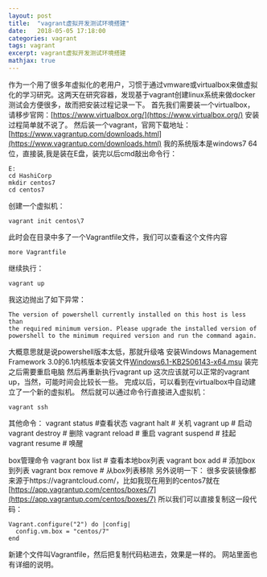```yaml
---
layout: post
title:  "vagrant虚拟开发测试环境搭建"
date:   2018-05-05 17:18:00
categories: vagrant
tags: vagrant
excerpt: vagrant虚拟开发测试环境搭建
mathjax: true
---
```


作为一个用了很多年虚拟化的老用户，习惯于通过vmware或virtualbox来做虚拟化的学习研究。这两天在研究容器，发现基于vagrant创建linux系统来做docker测试会方便很多，故而把安装过程记录一下。
首先我们需要装一个virtualbox，
请移步官网：[https://www.virtualbox.org/](https://www.virtualbox.org/)
安装过程简单就不说了。
然后装一个vagrant，官网下载地址：[https://www.vagrantup.com/downloads.html](https://www.vagrantup.com/downloads.html)
我的系统版本是windows7 64位，直接装,我是装在E盘，装完以后cmd敲出命令行：
```
E:
cd HashiCorp
mkdir centos7
cd centos7
```

创建一个虚拟机：
```
vagrant init centos\7
```

此时会在目录中多了一个Vagrantfile文件，我们可以查看这个文件内容
```
more Vagrantfile
```

继续执行：
```
vagrant up
```
我这边抛出了如下异常：
```
The version of powershell currently installed on this host is less than
the required minimum version. Please upgrade the installed version of
powershell to the minimum required version and run the command again.
```
大概意思就是说powershell版本太低，那就升级咯
安装Windows Management Framework 3.0的6.1内核版本安装文件[Windows6.1-KB2506143-x64.msu](http://download.microsoft.com/download/E/7/6/E76850B8-DA6E-4FF5-8CCE-A24FC513FD16/Windows6.1-KB2506143-x64.msu)
装完之后需要重启电脑
然后再重新执行vagrant up
这次应该就可以正常的vagrant up，当然，可能时间会比较长一些。
完成以后，可以看到在virtualbox中自动建立了一个新的虚拟机。
然后就可以通过命令行直接进入虚拟机：
```
vagrant ssh
```
其他命令：
vagrant status  #查看状态
vagrant halt    # 关机
vagrant up      # 启动
vagrant destroy # 删除
vagrant reload  # 重启
vagrant suspend   # 挂起
vagrant resume    # 唤醒

box管理命令
vagrant box list    # 查看本地box列表
vagrant box add     # 添加box到列表
vagrant box remove  # 从box列表移除 
另外说明一下：
很多安装镜像都来源于https://vagrantcloud.com/，比如我现在用到的centos7就在
[https://app.vagrantup.com/centos/boxes/7](https://app.vagrantup.com/centos/boxes/7)
所以我们可以直接复制这一段代码：
```
Vagrant.configure("2") do |config|
  config.vm.box = "centos/7"
end
```
新建个文件叫Vagrantfile，然后把复制代码粘进去，效果是一样的。
网站里面也有详细的说明。